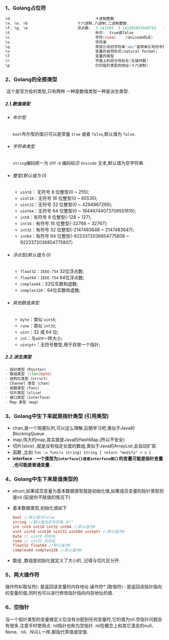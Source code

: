 ### 1、Golang占位符

```go
%d										十进制整数
%x,	%o,	%b						十六进制,八进制,二进制整数.
%f,	%g,	%e						浮点数:  3.141593	3.141592653589793	3.141593e+00 
%t										布尔:  true或false 
%c										字符(rune)	(Unicode码点)
%s										字符串 
%q										带双引号的字符串"abc"或带单引号的字符'c'
%v										变量的自然形式(natural	format) 
%T										变量的类型 
%%										字面上的百分号标志(无操作数)
%p										打印指针类型的地址(十六进制)

```



### 2、Golang的全部类型

​	这个是官方给的类型,只有两种 一种是数值类型一种是派生类型.

##### **2.1.数值类型**

- ###### 布尔型

  `bool`布尔型的值只可以是常量 `true` 或者 `false`,默认值为 `false`.

- ###### 字符串类型

  `string`编码统一为 `UTF-8` 编码标识 `Unicode` 文本,默认值为空字符串.

- ###### 整型(默认值为 0)

  - `uint8`： 无符号 8 位整型(0 ~ 255);
  - `uint16`：无符号 16 位整型(0 ~ 65535);
  - `uint32`：无符号 32 位整型(0 ~ 4294967295);
  - `uint64`：无符号 64 位整型(0 ~ 18446744073709551615);
  - `int8`：有符号 8 位整型(-128 ~ 127);
  - `int16`：有符号 16 位整型(-32768 ~ 32767);
  - `int32`：有符号 32 位整型(-2147483648 ~ 2147483647);
  - `int64`：有符号 64 位整型(-9223372036854775808 ~ 9223372036854775807）

- ###### 浮点型(默认值为 0)

  - `float32`：`IEEE-754` 32位浮点数;
  - `float64`：`IEEE-754` 64位浮点数;
  - `complex64`：32位实数和虚数;
  - `complex128`：64位实数和虚数;

- ###### 其他数值类型

  - `byte`：类似 `uint8`;
  - `rune`：类似 `int32`;
  - `uint`：32 或 64 位;
  - `int`：与uint一样大小;
  - `uintptr`：无符号整型,用于存放一个指针;

##### **2.2.派生类型**

```go
- 指针类型（Pointer）
- 数组类型 ([len]byte)
- 结构化类型（struct）
- Channel 类型（chan）
- 函数类型（func）
- 切片类型（slice）
- 接口类型（interface）
- Map 类型（map）
```



### 3、Golang中生下来就是指针类型 (引用类型)

- chan,是一个阻塞队列,可以这么理解,后期学习吧,类似于Java的BlockingQueue .
- map,伟大的map,其实就是Java的HashMap.(所以不安全)
- 切片(slice) ,就是没有指定长度的数组,类似于Java的ArrayList,会自动扩容.
- 函数 ,比如 `fun := func(s string) string { return "modify" + s }`
- **interface** :  **一个类型为`interface{}或者interface接口` 的变量可能是指针变量 ,也可能是普通变量 .**



### 4、Golang中生下来是值类型的

- struct,如果成员变量为基本数据类型就是初始化值,如果成员变量的指针类型则是nil.(前提你不赋值的情况下)

- 基本数据类型,初始化值如下

  ```go
  bool //默认值为false
  string //默认值为空字符串,为""
  int int8 int16 int32 int64 //默认值为0
  uint uint8 uint16 uint32 uint64 uintptr //默认值为0
  byte // uint8 的别名
  rune // int32 的别名
  float32 float64 //默认值为0
  complex64 complex128 //默认值为0
  ```

- 数组 ,数组是初始化就定义了大小的  ,记得与切片区分开.

### 

### 5、两大操作符

操作符&(取址符):  是返回该变量的内存地址.操作符* (取值符) : 是返回该指针指向的变量的值,同时也可以进行修改指针指向内存地址的值.



### 6、空指针

当一个指针类型的变量被定义后没有分配到任何变量时,它的值为nil.空指针问题会有很多,注意平时使用点. nil指针也称为空指针. nil在概念上和其它语言的null、None、nil、NULL一样,都指代零值或空值.



